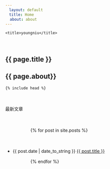 ```yaml
---
　layout: default
　title: Home
  about: about
---
```

    <title>youngniu</title>
　　<h2>{{ page.title }}</h2>
	<h2>{{ page.about}}</h2>

	{% include head %}

　　<p>最新文章</p>

　　<ul>

　　　　{% for post in site.posts %}

　　　　　　<li>{{ post.date | date_to_string }} <a href="{{ site.baseurl }}{{ post.url }}">{{ post.title }}</a></li>

　　　　{% endfor %}

　　</ul>